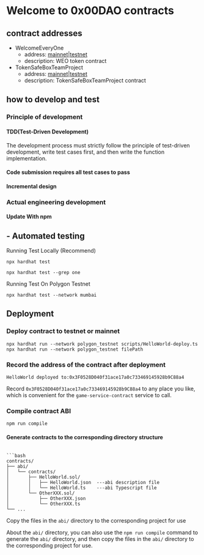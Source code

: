 # Welcome to 0x00DAO contracts

## contract addresses

- WelcomeEveryOne
  - address: [mainnet](https://polygonscan.com/address/0x576f54c39Cb8172C92F315464267E09BD97F960B)|[testnet](https://mumbai.polygonscan.com/address/0x4f43b18e1A9a03B132a0bc6c893928460f445901)
  - description: WEO token contract
- TokenSafeBoxTeamProject
  - address: [mainnet](https://polygonscan.com/address/0x8706b341A1678a1a7A2971C995CABB761752c9DB)|[testnet](https://mumbai.polygonscan.com/address/0xFbfa482256e01139190d3DB9339C23d5847d967D)
  - description: TokenSafeBoxTeamProject contract

## how to develop and test

### Principle of development

#### TDD(Test-Driven Development)

The development process must strictly follow the principle of test-driven development, write test cases first, and then write the function implementation.

#### Code submission requires all test cases to pass

#### Incremental design

### Actual engineering development

#### Update With npm

## - Automated testing

Running Test Locally (Recommend)

```shell
npx hardhat test
```

```shell
npx hardhat test --grep one
```

Running Test On Polygon Testnet

```shell
npx hardhat test --network mumbai
```

## Deployment

### Deploy contract to testnet or mainnet

```shell
npx hardhat run --network polygon_testnet scripts/HelloWorld-deploy.ts
npx hardhat run --network polygon_testnet filePath
```

### Record the address of the contract after deployment

```shell
HelloWorld deployed to:0x3F0528D040f31ace17a0c733469145928b9C88a4
```

Record `0x3F0528D040f31ace17a0c733469145928b9C88a4` to any place you like, which is convenient for the `game-service-contract` service to call.

### Compile contract ABI

```shell
npm run compile
```

#### Generate contracts to the corresponding directory structure

````shell

```bash
contracts/
├── abi/
│   └── contracts/
│       ├── HelloWorld.sol/
│       │   ├── HelloWorld.json  ---abi description file
│       │   └── HelloWorld.ts    ---abi Typescript file
│       └── OtherXXX.sol/
│           ├── OtherXXX.json
│           └── OtherXXX.ts
└── ...
````

Copy the files in the `abi/` directory to the corresponding project for use

About the `abi/` directory, you can also use the `npm run compile` command to generate the `abi/` directory, and then copy the files in the `abi/` directory to the corresponding project for use.
